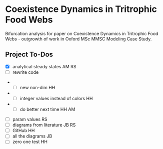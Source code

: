 # Coexistence Dynamics in Tritrophic Food Webs
Bifurcation analysis for paper on Coexistence Dynamics in Tritrophic Food Webs - outgrowth of work in Oxford MSc MMSC Modeling Case Study.


## Project To-Dos
- [x] analytical steady states AM RS
- [ ] rewrite code
- - [ ] new non-dim HH
- - [ ] integer values instead of colors HH
- - [ ] do better next time HH AM
- [ ] param values RS
- [ ] diagrams from literature JB RS
- [ ] GitHub HH
- [ ] all the diagrams JB
- [ ] zero one test HH